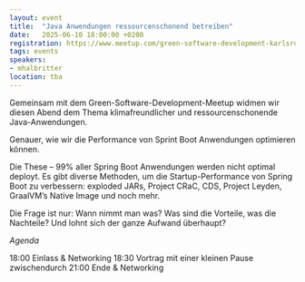```yaml
---
layout: event
title:  "Java Anwendungen ressourcenschonend betreiben"
date:   2025-06-10 18:00:00 +0200
registration: https://www.meetup.com/green-software-development-karlsruhe/events/307655432/
tags: events
speakers:
- mhalbritter
location: tba
---
```


Gemeinsam mit dem Green-Software-Development-Meetup widmen wir diesen Abend dem Thema klimafreundlicher und ressourcenschonende Java-Anwendungen.

Genauer, wie wir die Performance von Sprint Boot Anwendungen optimieren können.

Die These – 99% aller Spring Boot Anwendungen werden nicht optimal deployt. Es gibt diverse Methoden, um die Startup-Performance von Spring Boot zu verbessern: exploded JARs, Project CRaC, CDS, Project Leyden, GraalVM’s Native Image und noch mehr.

Die Frage ist nur: Wann nimmt man was? Was sind die Vorteile, was die Nachteile? Und lohnt sich der ganze Aufwand überhaupt?

*Agenda*

18:00 Einlass & Networking
18:30 Vortrag mit einer kleinen Pause zwischendurch
21:00 Ende & Networking
